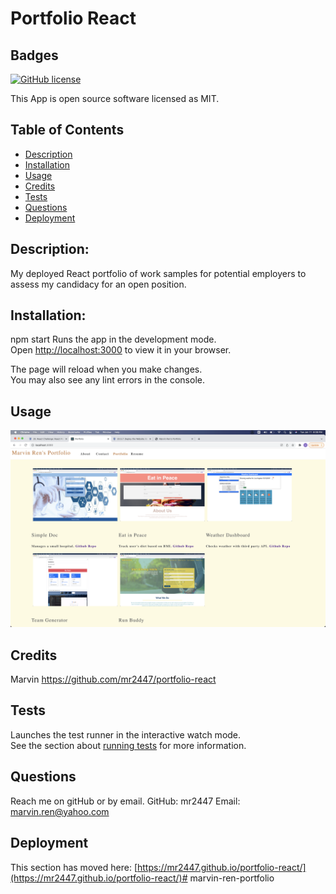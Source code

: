 # Portfolio React
  ## Badges
  
  [![GitHub license](https://img.shields.io/badge/license-MIT-blue.svg)](https://choosealicense.com/licenses/mit/)
  
  This App is open source software licensed as MIT.
  ## Table of Contents
  * [Description](#description)
  * [Installation](#installation)
  * [Usage](#usage)
  * [Credits](#Credits)
  * [Tests](#tests)
  * [Questions](#questions)
   * [Deployment](#deployment)
  ## Description: 
  My deployed React portfolio of work samples for potential employers to assess my candidacy for an open position.
  ## Installation: 
  npm start 
  Runs the app in the development mode.\
  Open [http://localhost:3000](http://localhost:3000) to view it in your browser.

  The page will reload when you make changes.\
  You may also see any lint errors in the console.
  ## Usage
  ![terminal in VS](./src/assets/images/portfolio-react-screenshot.jpg)
  ## Credits 
  Marvin https://github.com/mr2447/portfolio-react
  ## Tests
  Launches the test runner in the interactive watch mode.\
  See the section about [running tests](https://facebook.github.io/create-react-app/docs/running-tests) for more information.
  ## Questions
  Reach me on gitHub or by email. 
  GitHub: mr2447
  Email: marvin.ren@yahoo.com
  ## Deployment
  This section has moved here: [https://mr2447.github.io/portfolio-react/](https://mr2447.github.io/portfolio-react/)# marvin-ren-portfolio
